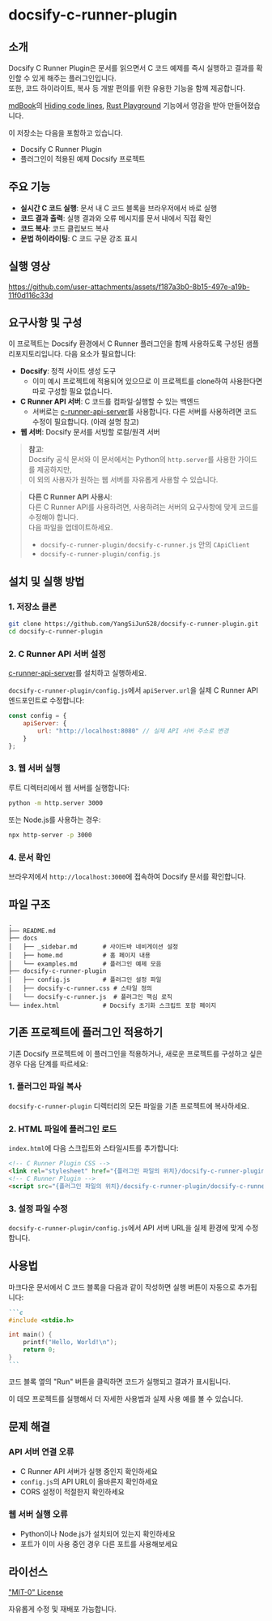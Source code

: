 # docsify-c-runner-plugin

## 소개

Docsify C Runner Plugin은 문서를 읽으면서 C 코드 예제를 즉시 실행하고 결과를 확인할 수 있게 해주는 플러그인입니다.   
또한, 코드 하이라이트, 복사 등 개발 편의를 위한 유용한 기능을 함께 제공합니다.

[mdBook](https://github.com/rust-lang/mdBook)의 [Hiding code lines](https://rust-lang.github.io/mdBook/format/mdbook.html#hiding-code-lines), [Rust Playground](https://rust-lang.github.io/mdBook/format/mdbook.html#rust-playground) 기능에서 영감을 받아 만들어졌습니다.

이 저장소는 다음을 포함하고 있습니다.

* Docsify C Runner Plugin 
* 플러그인이 적용된 예제 Docsify 프로젝트

## 주요 기능

- **실시간 C 코드 실행**: 문서 내 C 코드 블록을 브라우저에서 바로 실행
- **코드 결과 출력**: 실행 결과와 오류 메시지를 문서 내에서 직접 확인
- **코드 복사**: 코드 클립보드 복사
- **문법 하이라이팅**: C 코드 구문 강조 표시

## 실행 영상

https://github.com/user-attachments/assets/f187a3b0-8b15-497e-a19b-11f0d116c33d

## 요구사항 및 구성

이 프로젝트는 Docsify 환경에서 C Runner 플러그인을 함께 사용하도록 구성된 샘플 리포지토리입니다. 다음 요소가 필요합니다:

* **Docsify**: 정적 사이트 생성 도구
    * 이미 예시 프로젝트에 적용되어 있으므로 이 프로젝트를 clone하여 사용한다면 따로 구성할 필요 없습니다.
* **C Runner API 서버**: C 코드를 컴파일·실행할 수 있는 백엔드
    * 서버로는 [c-runner-api-server](https://github.com/YangSiJun528/c-runner-api-server)를 사용합니다. 다른 서버를 사용하려면 코드 수정이 필요합니다. (아래 설명 참고)
* **웹 서버**: Docsify 문서를 서빙할 로컬/원격 서버

> **참고**:   
> Docsify 공식 문서와 이 문서에서는 Python의 `http.server`를 사용한 가이드를 제공하지만,   
> 이 외의 사용자가 원하는 웹 서버를 자유롭게 사용할 수 있습니다.   

> **다른 C Runner API 사용시**:    
> 다른 C Runner API를 사용하려면, 사용하려는 서버의 요구사항에 맞게 코드를 수정해야 합니다.   
> 다음 파일을 업데이트하세요.  
> - `docsify-c-runner-plugin/docsify-c-runner.js` 안의 `CApiClient` 
> - `docsify-c-runner-plugin/config.js` 

## 설치 및 실행 방법

### 1. 저장소 클론

```bash
git clone https://github.com/YangSiJun528/docsify-c-runner-plugin.git
cd docsify-c-runner-plugin
```

### 2. C Runner API 서버 설정

[c-runner-api-server](https://github.com/YangSiJun528/c-runner-api-server)를 설치하고 실행하세요.

`docsify-c-runner-plugin/config.js`에서 `apiServer.url`을 실제 C Runner API 엔드포인트로 수정합니다:

```javascript
const config = {
    apiServer: {
        url: "http://localhost:8080" // 실제 API 서버 주소로 변경
    }
};
```

### 3. 웹 서버 실행

루트 디렉터리에서 웹 서버를 실행합니다:

```bash
python -m http.server 3000
```

또는 Node.js를 사용하는 경우:

```bash
npx http-server -p 3000
```

### 4. 문서 확인

브라우저에서 `http://localhost:3000`에 접속하여 Docsify 문서를 확인합니다.

## 파일 구조

```plaintext
.
├── README.md
├── docs
│   ├── _sidebar.md       # 사이드바 네비게이션 설정
│   ├── home.md           # 홈 페이지 내용
│   └── examples.md       # 플러그인 예제 모음
├── docsify-c-runner-plugin
│   ├── config.js         # 플러그인 설정 파일
│   ├── docsify-c-runner.css # 스타일 정의
│   └── docsify-c-runner.js  # 플러그인 핵심 로직
└── index.html            # Docsify 초기화 스크립트 포함 페이지
```

## 기존 프로젝트에 플러그인 적용하기

기존 Docsify 프로젝트에 이 플러그인을 적용하거나, 새로운 프로젝트를 구성하고 싶은 경우 다음 단계를 따르세요:

### 1. 플러그인 파일 복사

`docsify-c-runner-plugin` 디렉터리의 모든 파일을 기존 프로젝트에 복사하세요.

### 2. HTML 파일에 플러그인 로드

`index.html`에 다음 스크립트와 스타일시트를 추가합니다:

```html
<!-- C Runner Plugin CSS -->
<link rel="stylesheet" href="{플러그인 파일의 위치}/docsify-c-runner-plugin/docsify-c-runner.css">
<!-- C Runner Plugin -->
<script src="{플러그인 파일의 위치}/docsify-c-runner-plugin/docsify-c-runner.js"></script>
```

### 3. 설정 파일 수정

`docsify-c-runner-plugin/config.js`에서 API 서버 URL을 실제 환경에 맞게 수정합니다.

## 사용법

마크다운 문서에서 C 코드 블록을 다음과 같이 작성하면 실행 버튼이 자동으로 추가됩니다:

````markdown
```c
#include <stdio.h>

int main() {
    printf("Hello, World!\n");
    return 0;
}
```
````

코드 블록 옆의 "Run" 버튼을 클릭하면 코드가 실행되고 결과가 표시됩니다.

이 데모 프로젝트를 실행해서 더 자세한 사용법과 실제 사용 예를 볼 수 있습니다.

## 문제 해결

### API 서버 연결 오류
- C Runner API 서버가 실행 중인지 확인하세요
- `config.js`의 API URL이 올바른지 확인하세요
- CORS 설정이 적절한지 확인하세요

### 웹 서버 실행 오류
- Python이나 Node.js가 설치되어 있는지 확인하세요
- 포트가 이미 사용 중인 경우 다른 포트를 사용해보세요

## 라이선스

["MIT-0" License](./LICENSE)

자유롭게 수정 및 재배포 가능합니다.
